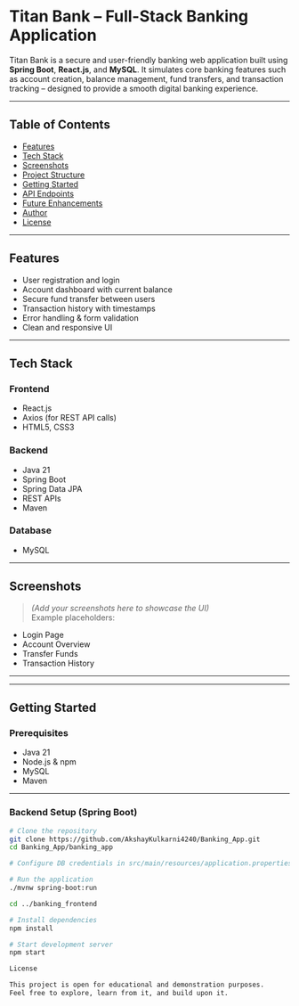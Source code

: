 #  Titan Bank – Full-Stack Banking Application

Titan Bank is a secure and user-friendly banking web application built using **Spring Boot**, **React.js**, and **MySQL**. It simulates core banking features such as account creation, balance management, fund transfers, and transaction tracking – designed to provide a smooth digital banking experience.

---

##  Table of Contents

- [Features](#-features)
- [Tech Stack](#-tech-stack)
- [Screenshots](#-screenshots)
- [Project Structure](#-project-structure)
- [Getting Started](#-getting-started)
- [API Endpoints](#-api-endpoints)
- [Future Enhancements](#-future-enhancements)
- [Author](#-author)
- [License](#-license)

---

##  Features

-  User registration and login
-  Account dashboard with current balance
-  Secure fund transfer between users
-  Transaction history with timestamps
-  Error handling & form validation
-  Clean and responsive UI

---

##  Tech Stack

### Frontend
- React.js
- Axios (for REST API calls)
- HTML5, CSS3

### Backend
- Java 21
- Spring Boot
- Spring Data JPA
- REST APIs
- Maven

### Database
- MySQL

---

##  Screenshots

> _(Add your screenshots here to showcase the UI)_  
Example placeholders:

-  Login Page  
-  Account Overview  
-  Transfer Funds  
-  Transaction History

---


---

##  Getting Started

### Prerequisites

- Java 21
- Node.js & npm
- MySQL
- Maven

---

### Backend Setup (Spring Boot)

```bash
# Clone the repository
git clone https://github.com/AkshayKulkarni4240/Banking_App.git
cd Banking_App/banking_app

# Configure DB credentials in src/main/resources/application.properties

# Run the application
./mvnw spring-boot:run

cd ../banking_frontend

# Install dependencies
npm install

# Start development server
npm start

License

This project is open for educational and demonstration purposes.
Feel free to explore, learn from it, and build upon it.




